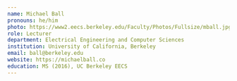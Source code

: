 ```yaml
---
name: Michael Ball
pronouns: he/him
photo: https://www2.eecs.berkeley.edu/Faculty/Photos/Fullsize/mball.jpg
role: Lecturer
department: Electrical Engineering and Computer Sciences
institution: University of California, Berkeley
email: ball@berkeley.edu
website: https://michaelball.co
education: MS (2016), UC Berkeley EECS
---
```

